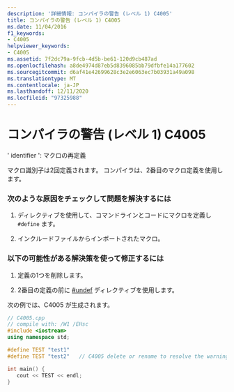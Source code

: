 ```yaml
---
description: '詳細情報: コンパイラの警告 (レベル 1) C4005'
title: コンパイラの警告 (レベル 1) C4005
ms.date: 11/04/2016
f1_keywords:
- C4005
helpviewer_keywords:
- C4005
ms.assetid: 7f2dc79a-9fcb-4d5b-be61-120d9cb487ad
ms.openlocfilehash: a8de4974d87eb5d8396085bb79dfbfe14a177602
ms.sourcegitcommit: d6af41e42699628c3e2e6063ec7b03931a49a098
ms.translationtype: MT
ms.contentlocale: ja-JP
ms.lasthandoff: 12/11/2020
ms.locfileid: "97325988"
---
```

# <a name="compiler-warning-level-1-c4005"></a>コンパイラの警告 (レベル 1) C4005

' identifier ': マクロの再定義

マクロ識別子は2回定義されます。 コンパイラは、2番目のマクロ定義を使用します。

### <a name="to-fix-by-checking-the-following-possible-causes"></a>次のような原因をチェックして問題を解決するには

1. ディレクティブを使用して、コマンドラインとコードにマクロを定義し `#define` ます。

1. インクルードファイルからインポートされたマクロ。

### <a name="to-fix-by-using-the-following-possible-solutions"></a>以下の可能性がある解決策を使って修正するには

1. 定義の1つを削除します。

1. 2番目の定義の前に [#undef](../../preprocessor/hash-undef-directive-c-cpp.md) ディレクティブを使用します。

次の例では、C4005 が生成されます。

```cpp
// C4005.cpp
// compile with: /W1 /EHsc
#include <iostream>
using namespace std;

#define TEST "test1"
#define TEST "test2"   // C4005 delete or rename to resolve the warning

int main() {
   cout << TEST << endl;
}
```
